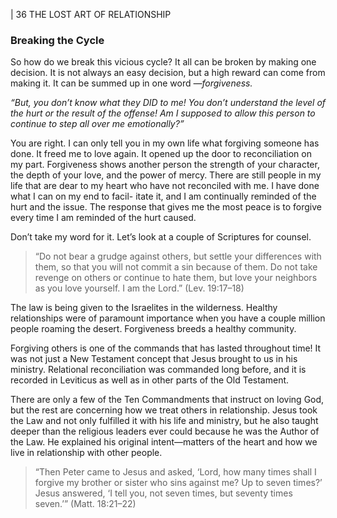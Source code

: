 | 36 THE LOST ART OF RELATIONSHIP

### Breaking the Cycle

So how do we break this vicious cycle? It all can be broken by making one
decision. It is not always an easy decision, but a high reward can come from
making it. It can be summed up in one word _—forgiveness._

_“But, you don’t know what they DID to me! You don’t understand the level
of the hurt or the result of the offense! Am I supposed to allow this person to
continue to step all over me emotionally?”_

You are right. I can only tell you in my own life what forgiving someone has
done. It freed me to love again. It opened up the door to reconciliation on my part.
Forgiveness shows another person the strength of your character, the depth of your
love, and the power of mercy. There are still people in my life that are dear to my
heart who have not reconciled with me. I have done what I can on my end to facil-
itate it, and I am continually reminded of the hurt and the issue. The response that
gives me the most peace is to forgive every time I am reminded of the hurt caused.

Don’t take my word for it. Let’s look at a couple of Scriptures for counsel.

> “Do not bear a grudge against others, but settle your differences
> with them, so that you will not commit a sin because of them.
> Do not take revenge on others or continue to hate them, but
> love your neighbors as you love yourself. I am the Lord.” (Lev.
> 19:17–18)

The law is being given to the Israelites in the wilderness. Healthy relationships
were of paramount importance when you have a couple million people roaming
the desert. Forgiveness breeds a healthy community.

Forgiving others is one of the commands that has lasted throughout time!
It was not just a New Testament concept that Jesus brought to us in his ministry.
Relational reconciliation was commanded long before, and it is recorded in
Leviticus as well as in other parts of the Old Testament.

There are only a few of the Ten Commandments that instruct on loving God,
but the rest are concerning how we treat others in relationship. Jesus took the
Law and not only fulfilled it with his life and ministry, but he also taught deeper
than the religious leaders ever could because he was the Author of the Law. He
explained his original intent—matters of the heart and how we live in relationship
with other people.


> “Then Peter came to Jesus and asked, ‘Lord, how many times
> shall I forgive my brother or sister who sins against me? Up to
> seven times?’ Jesus answered, ‘I tell you, not seven times, but
> seventy times seven.’” (Matt. 18:21–22)